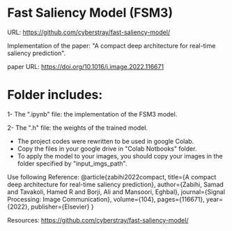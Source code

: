 # Fast Saliency Model (FSM3)
URL: https://github.com/cyberstray/fast-saliency-model/

Implementation of  the paper: "A compact deep architecture for real-time saliency prediction".

paper URL: https://doi.org/10.1016/j.image.2022.116671

# Folder includes:
1- The ".ipynb" file: the implementation of the FSM3 model.

2- The ".h" file: the weights of the trained model.


- The project codes were rewritten to be used in google Colab.
- Copy the files in your google drive in "Colab Notbooks" folder. 
- To apply the model to your images, you should copy your images in the folder specified by "input_imgs_path".


Use following Reference: 
@article{zabihi2022compact,
  title={A compact deep architecture for real-time saliency prediction},
  author={Zabihi, Samad and Tavakoli, Hamed R and Borji, Ali and Mansoori, Eghbal},
  journal={Signal Processing: Image Communication},
  volume={104},
  pages={116671},
  year={2022},
  publisher={Elsevier}
}

Resources: https://github.com/cyberstray/fast-saliency-model/
